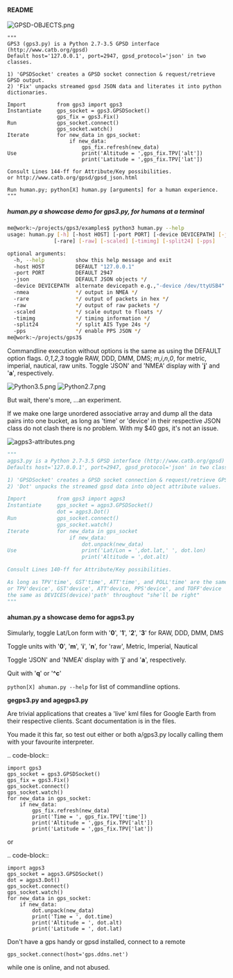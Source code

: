 #### README #####
![GPSD-OBJECTS.png](http://i.imgur.com/jm1rYT8.png)
```
"""
GPS3 (gps3.py) is a Python 2.7-3.5 GPSD interface (http://www.catb.org/gpsd)
Default host='127.0.0.1', port=2947, gpsd_protocol='json' in two classes.

1) 'GPSDSocket' creates a GPSD socket connection & request/retrieve GPSD output.
2) 'Fix' unpacks streamed gpsd JSON data and literates it into python dictionaries.

Import          from gps3 import gps3
Instantiate     gps_socket = gps3.GPSDSocket()
                gps_fix = gps3.Fix()
Run             gps_socket.connect()
                gps_socket.watch()
Iterate         for new_data in gps_socket:
                    if new_data:
                        gps_fix.refresh(new_data)
Use                     print('Altitude = ',gps_fix.TPV['alt'])
                        print('Latitude = ',gps_fix.TPV['lat'])

Consult Lines 144-ff for Attribute/Key possibilities.
or http://www.catb.org/gpsd/gpsd_json.html

Run human.py; python[X] human.py [arguments] for a human experience.
"""
```

##### human.py a showcase  demo for gps3.py, for humans at a terminal #####
```bash
me@work:~/projects/gps3/examples$ python3 human.py --help
usage: human.py [-h] [-host HOST] [-port PORT] [-device DEVICEPATH] [-json] [-nmea]
               [-rare] [-raw] [-scaled] [-timimg] [-split24] [-pps]

optional arguments:
  -h, --help          show this help message and exit
  -host HOST          DEFAULT "127.0.0.1"
  -port PORT          DEFAULT 2947
  -json               DEFAULT JSON objects */
  -device DEVICEPATH  alternate devicepath e.g.,"-device /dev/ttyUSB4"
  -nmea               */ output in NMEA */
  -rare               */ output of packets in hex */
  -raw                */ output of raw packets */
  -scaled             */ scale output to floats */
  -timimg             */ timing information */
  -split24            */ split AIS Type 24s */
  -pps                */ enable PPS JSON */
me@work:~/projects/gps3$
```
Commandline execution without options is the same as using the DEFAULT option flags.
*0*,*1*,*2*,*3* toggle RAW, DDD, DMM, DMS; *m*,*i*,*n*,*0*, for metric, imperial, nautical, raw units.
Toggle 'JSON' and 'NMEA' display with '**j**' and '**a**', respectively.

![Python3.5.png](http://i.imgur.com/hG1cFq3.png)   ![Python2.7.png](http://i.imgur.com/gUoZfHd.png)

 But wait, there's more, ...an experiment.

If we make one large unordered associative array and dump all the data pairs into one bucket,
as long as 'time' or 'device' in their respective JSON class do not clash there is no problem.
With my $40 gps, it's not an issue.

![agps3-attributes.png](http://i.imgur.com/hXCh3aW.png)

````python
"""
agps3.py is a Python 2.7-3.5 GPSD interface (http://www.catb.org/gpsd)
Defaults host='127.0.0.1', port=2947, gpsd_protocol='json' in two classes.

1) 'GPSDSocket' creates a GPSD socket connection & request/retrieve GPSD output.
2) 'Dot' unpacks the streamed gpsd data into object attribute values.

Import          from gps3 import agps3
Instantiate     gps_socket = agps3.GPSDSocket()
                dot = agps3.Dot()
Run             gps_socket.connect()
                gps_socket.watch()
Iterate         for new_data in gps_socket
                    if new_data:
                        dot.unpack(new_data)
Use                     print('Lat/Lon = ',dot.lat,' ', dot.lon)
                        print('Altitude = ',dot.alt)

Consult Lines 140-ff for Attribute/Key possibilities.

As long as TPV'time', GST'time', ATT'time', and POLL'time' are the same,
or TPV'device', GST'device', ATT'device, PPS'device', and TOFF'device  is
the same as DEVICES(device)'path' throughout "she'll be right"
"""
````

#### ahuman.py a showcase demo for agps3.py ####

Simularly, toggle Lat/Lon form with '**0**', '**1**', '**2**', '**3**' for RAW, DDD, DMM, DMS

Toggle units with  '**0**', '**m**', '**i**', '**n**', for 'raw', Metric, Imperial, Nautical

Toggle 'JSON' and 'NMEA' display with '**j**' and '**a**', respectively.

Quit with '**q**' or '**^c**'

``python[X] ahuman.py --help``   for list of commandline options.

**gegps3.py and agegps3.py**

Are trivial applications that creates a 'live' kml files for Google Earth from their respective clients.  Scant documentation is in the files.

You made it this far, so test out either or both a/gps3.py locally calling them with your favourite interpreter.

.. code-block::
    
    import gps3
    gps_socket = gps3.GPSDSocket()
    gps_fix = gps3.Fix()
    gps_socket.connect()
    gps_socket.watch()
    for new_data in gps_socket:
        if new_data:
            gps_fix.refresh(new_data)
            print('Time = ', gps_fix.TPV['time'])
            print('Altitude = ',gps_fix.TPV['alt'])
            print('Latitude = ',gps_fix.TPV['lat'])

or 

.. code-block::
    
    import agps3
    gps_socket = agps3.GPSDSocket()
    dot = agps3.Dot()
    gps_socket.connect()
    gps_socket.watch()
    for new_data in gps_socket:
        if new_data:
            dot.unpack(new_data)
            print('Time = ', dot.time)
            print('Altitude = ', dot.alt)
            print('Latitude = ', dot.lat)

Don't have a gps handy or gpsd installed, connect to a remote

``` 
gps_socket.connect(host='gps.ddns.net')
```

while one is online, and not abused.

